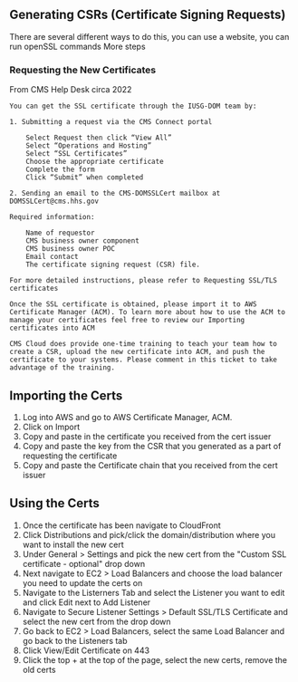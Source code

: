 ## Generating CSRs (Certificate Signing Requests)
There are several different ways to do this, you can use a website, you can run openSSL commands
More steps

### Requesting the New Certificates
From CMS Help Desk circa 2022
```
You can get the SSL certificate through the IUSG-DOM team by:

1. Submitting a request via the CMS Connect portal

    Select Request then click “View All”
    Select “Operations and Hosting”
    Select “SSL Certificates”
    Choose the appropriate certificate
    Complete the form
    Click “Submit” when completed

2. Sending an email to the CMS-DOMSSLCert mailbox at DOMSSLCert@cms.hhs.gov

Required information:

    Name of requestor
    CMS business owner component
    CMS business owner POC
    Email contact
    The certificate signing request (CSR) file.

For more detailed instructions, please refer to Requesting SSL/TLS certificates

Once the SSL certificate is obtained, please import it to AWS Certificate Manager (ACM). To learn more about how to use the ACM to manage your certificates feel free to review our Importing certificates into ACM

CMS Cloud does provide one-time training to teach your team how to create a CSR, upload the new certificate into ACM, and push the certificate to your systems. Please comment in this ticket to take advantage of the training.
```

## Importing the Certs
1. Log into AWS and go to AWS Certificate Manager, ACM.
2. Click on Import
3. Copy and paste in the certificate you received from the cert issuer
4. Copy and paste the key from the CSR that you generated as a part of requesting the certificate
5. Copy and paste the Certificate chain that you received from the cert issuer

## Using the Certs
1. Once the certificate has been navigate to CloudFront
2. Click Distributions and pick/click the domain/distribution where you want to install the new cert
3. Under General > Settings and pick the new cert from the "Custom SSL certificate - optional" drop down
4. Next navigate to EC2 > Load Balancers and choose the load balancer you need to update the certs on
5. Navigate to the Listerners Tab and select the Listener you want to edit and click Edit next to Add Listener
6. Navigate to Secure Listener Settings > Default SSL/TLS Certificate and select the new cert from the drop down
7. Go back to EC2 > Load Balancers, select the same Load Balancer and go back to the Listeners tab
8. Click View/Edit Certificate on 443
9. Click the top + at the top of the page, select the new certs, remove the old certs